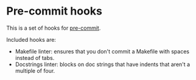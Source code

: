 # Pre-commit hooks

This is a set of hooks for [pre-commit](https://pre-commit.com).

Included hooks are:

* Makefile linter: ensures that you don't commit a Makefile with spaces instead of tabs.
* Docstrings linter: blocks on doc strings that have indents that aren't a multiple of four.
